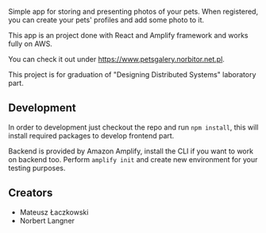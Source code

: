 Simple app for storing and presenting photos of your pets. When registered,
you can create your pets' profiles and add some photo to it.

This app is an project done with React and Amplify framework and works fully
on AWS.

You can check it out under https://www.petsgalery.norbitor.net.pl.

This project is for graduation of "Designing Distributed Systems" laboratory part.

## Development

In order to development just checkout the repo and run `npm install`, this will install
required packages to develop frontend part.

Backend is provided by Amazon Amplify, install the CLI if you want to work on backend too.
Perform `amplify init` and create new environment for your testing purposes.

## Creators
- Mateusz Łaczkowski
- Norbert Langner
